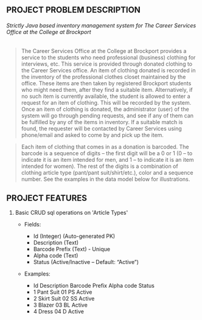 ## PROJECT PROBLEM DESCRIPTION

###### Strictly Java based inventory management system for The Career Services Office at the College at Brockport
> The Career Services Office at the College at Brockport provides a service to the students who need professional (business) clothing for interviews, etc. This service is provided through donated clothing to the Career Services office. An item of clothing donated is recorded in the inventory of the professional clothes closet maintained by the office. These items are then taken by registered Brockport students who might need them, after they find a suitable item. Alternatively, if no such item is currently available, the student is allowed to enter a request for an item of clothing. This will be recorded by the system. Once an item of clothing is donated, the administrator (user) of the system will go through pending requests, and see if any of them can be fulfilled by any of the items in inventory. If a suitable match is found, the requester will be contacted by Career Services using phone/email and asked to come by and pick up the item.

> Each item of clothing that comes in as a donation is barcoded. The barcode is a sequence of digits – the first digit will be a 0 or 1 (0 – to indicate it is an item intended for men, and 1 – to indicate it is an item intended for women). The rest of the digits is a combination of clothing article type (pant/pant suit/shirt/etc.), color and a sequence number. See the examples in the data model below for illustrations.

## PROJECT FEATURES

1. Basic CRUD sql operations on 'Article Types'
   - Fields:
      - Id (Integer) (Auto-generated PK)
      - Description (Text)
      - Barcode Prefix (Text) - Unique
      - Alpha code (Text)
      - Status (Active/Inactive – Default: “Active”)

   - Examples:
      - Id	         Description	               Barcode Prefix	        Alpha code	      Status
      -  1	          Pant Suit	                     01	                  PS	             Active
      -  2	          Skirt Suit             	      02          	      SS	             Active
      -  3	          Blazer	                        03	                  BL	             Active
      -  4	          Dress	                        04	                   D	             Active
